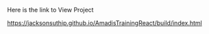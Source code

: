 
Here is the link to View Project

https://jacksonsuthip.github.io/AmadisTrainingReact/build/index.html